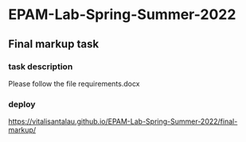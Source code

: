 # EPAM-Lab-Spring-Summer-2022

## Final markup task

### task description
Please follow the file requirements.docx


### deploy
https://vitalisantalau.github.io/EPAM-Lab-Spring-Summer-2022/final-markup/
